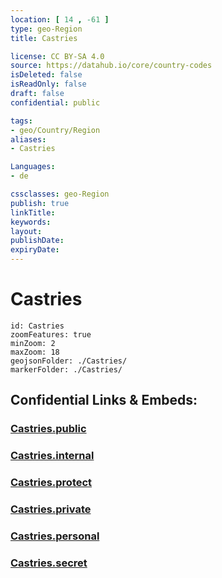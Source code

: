 ```yaml
---
location: [ 14 , -61 ] 
type: geo-Region
title: Castries

license: CC BY-SA 4.0
source: https://datahub.io/core/country-codes
isDeleted: false
isReadOnly: false
draft: false
confidential: public

tags:
- geo/Country/Region
aliases:
- Castries

Languages:
- de

cssclasses: geo-Region
publish: true
linkTitle: 
keywords: 
layout: 
publishDate: 
expiryDate: 
---
```


# Castries

```leaflet
id: Castries
zoomFeatures: true 
minZoom: 2 
maxZoom: 18
geojsonFolder: ./Castries/
markerFolder: ./Castries/
```


## Confidential Links & Embeds: 

### [Castries.public](/_public/\Earth\Continent\America~Caribbean\Saint_Lucia\Districts~Saint_LuciaCastries.public.md) 

### [Castries.internal](/_internal/\Earth\Continent\America~Caribbean\Saint_Lucia\Districts~Saint_LuciaCastries.internal.md) 

### [Castries.protect](/_protect/\Earth\Continent\America~Caribbean\Saint_Lucia\Districts~Saint_LuciaCastries.protect.md) 

### [Castries.private](/_private/\Earth\Continent\America~Caribbean\Saint_Lucia\Districts~Saint_LuciaCastries.private.md) 

### [Castries.personal](/_personal/\Earth\Continent\America~Caribbean\Saint_Lucia\Districts~Saint_LuciaCastries.personal.md) 

### [Castries.secret](/_secret/\Earth\Continent\America~Caribbean\Saint_Lucia\Districts~Saint_LuciaCastries.secret.md)

